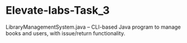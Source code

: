 # Elevate-labs-Task_3
LibraryManagementSystem.java – CLI-based Java program to manage books and users, with issue/return functionality.
